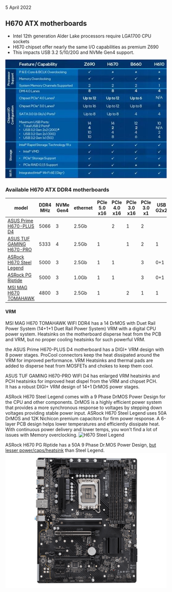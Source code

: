 5 April 2022  
## H670 ATX motherboards
- Intel 12th generation Alder Lake processors require LGA1700 CPU sockets  
- H670 chipset offer nearly the same I/O capabilities as premium Z690  
- This impacts USB 3.2 5/10/20G and NVMe Gen4 support.  

![Intel LGA1700 chipsets](chipset.jpg)  
### Available H670 ATX DDR4 motherboards

| model                    | DDR4 MHz | NVMe Gen4 | ethernet | PCIe 5.0 x16 | PCIe 4.0 x16 | PCIe 3.0 x16 | PCIe 3.0 x1  | USB G2x2 |USB G2x1 | USB G1 | USB 2.0 | VRM stages |  
| ------------------------ | -------- | --------- | -------- | ------------ | ------------ | ------------ | -----------  | -------- | ------- | ------ | ------- | ---------- |  
| [ASUS Prime H670-PLUS D4](https://www.asus.com/Motherboards-Components/Motherboards/PRIME/PRIME-H670-PLUS-D4/) | 5066 | 3 | 2.5Gb | | 2 | 1 | 2 | | 3 | 3+4 | 2+3 | 8 |   
| [ASUS TUF GAMING H670-PRO](https://www.asus.com/Motherboards-Components/Motherboards/TUF-Gaming/TUF-GAMING-H670-PRO-WIFI-D4/) | 5333     | 4         | 2.5Gb    | 1            |              | 1            | 2            | 1        | 2       | 4+3    | 0+4     | 14+1 |  
| [ASRock H670 Steel Legend](https://www.asrock.com/mb/Intel/H670%20Steel%20Legend/) | 5000     | 3         | 2.5Gb    | 1            | 1            |              | 3            | 0+1      | 2       | 6      | 2+2     | 13 |  
| [ASRock PG Riptide](http://us.asrock.com/MB/Intel/H670%20PG%20Riptide/)        | 5000     | 3         | 1.0Gb    | 1            | 1            |              | 3            | 0+1      | 2       | 8      | 2+2     | 8 |  
| [MSI MAG H670 TOMAHAWK](https://www.msi.com/Motherboard/MAG-H670-TOMAHAWK-WIFI-DDR4)    | 4800     | 3         | 2.5Gb    | 1            |              | 2            | 1            | 1        | 1+1     | 4      | 6+4     | 14+1+1 |  

#### VRM
MSI MAG H670 TOMAHAWK WIFI DDR4 has a 14 DrMOS with Duet Rail Power System (14+1+1 Duet Rail Power System) VRM with a digital CPU power system.
Heatsinks on the motherboard disperse heat from the PCB and VRM,
but no proper cooling heatsinks for such powerful VRM.  

the ASUS Prime H670-PLUS D4 motherboard has a DIGI+ VRM design with 8 power stages.
ProCool connectors keep the heat dissipated around the VRM for improved performance.
VRM Heatsinks and thermal pads are added to disperse heat from MOSFETs and chokes to keep them cool.

ASUS TUF GAMING H670-PRO WIFI D4 has enlarged VRM heatsinks and PCH heatsinks for improved heat dispel from the VRM and chipset PCH.  
It has a robust DIGI+ VRM design of 14+1 DrMOS power stages.


ASRock H670 Steel Legend comes with a 9 Phase DrMOS Power Design for the CPU and other components.
DrMOS is a highly efficient power system that provides a more synchronous response to voltages by stepping down voltages providing stable power input.
ASRock H670 Steel Legend uses 50A DrMOS and 12K Nichicon premium capacitors for firm power response.
A 6-layer PCB design helps lower temperatures and efficiently dissipate heat.
With continuous power delivery and lower temps, you won't find a lot of issues with Memory overclocking.
![H670 Steel Legend](https://www.asrock.com/mb/photo/H670%20Steel%20Legend(L2).png)  

ASRock H670 PG Riptide has a 50A 9 Phase Dr.MOS Power Design, [but lesser power/caps/heatsink](https://www.reddit.com/r/hardware/comments/rxnckv/listingdiscussion_of_gigabyte_msi_asus_asrock/) than Steel Legend.
![H670 PG Riptide](Riptide.png)  

